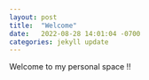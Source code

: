 ```yaml
---
layout: post
title:  "Welcome"
date:   2022-08-28 14:01:04 -0700
categories: jekyll update
---
```


Welcome to my personal space !!

